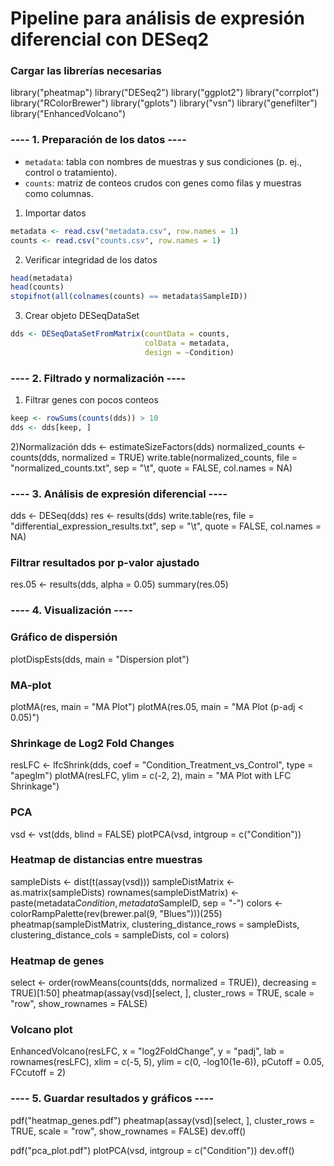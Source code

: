 # Pipeline para análisis de expresión diferencial con DESeq2

### Cargar las librerías necesarias
library("pheatmap")
library("DESeq2")
library("ggplot2")
library("corrplot")
library("RColorBrewer")
library("gplots")
library("vsn")
library("genefilter")
library("EnhancedVolcano")

###  ---- 1. Preparación de los datos ---- #
- `metadata`: tabla con nombres de muestras y sus condiciones (p. ej., control o tratamiento).
- `counts`: matriz de conteos crudos con genes como filas y muestras como columnas.

1) Importar datos
```R
metadata <- read.csv("metadata.csv", row.names = 1)
counts <- read.csv("counts.csv", row.names = 1)
```
2) Verificar integridad de los datos
```R
head(metadata)
head(counts)
stopifnot(all(colnames(counts) == metadata$SampleID))
```

3) Crear objeto DESeqDataSet
```R
dds <- DESeqDataSetFromMatrix(countData = counts, 
                              colData = metadata, 
                              design = ~Condition)
```

### ---- 2. Filtrado y normalización ---- #

1) Filtrar genes con pocos conteos
```R
keep <- rowSums(counts(dds)) > 10
dds <- dds[keep, ]
```

 2)Normalización
dds <- estimateSizeFactors(dds)
normalized_counts <- counts(dds, normalized = TRUE)
write.table(normalized_counts, file = "normalized_counts.txt", sep = "\t", quote = FALSE, col.names = NA)

### ---- 3. Análisis de expresión diferencial ---- #
dds <- DESeq(dds)
res <- results(dds)
write.table(res, file = "differential_expression_results.txt", sep = "\t", quote = FALSE, col.names = NA)

### Filtrar resultados por p-valor ajustado
res.05 <- results(dds, alpha = 0.05)
summary(res.05)

### ---- 4. Visualización ---- #
### Gráfico de dispersión
plotDispEsts(dds, main = "Dispersion plot")

### MA-plot
plotMA(res, main = "MA Plot")
plotMA(res.05, main = "MA Plot (p-adj < 0.05)")

### Shrinkage de Log2 Fold Changes
resLFC <- lfcShrink(dds, coef = "Condition_Treatment_vs_Control", type = "apeglm")
plotMA(resLFC, ylim = c(-2, 2), main = "MA Plot with LFC Shrinkage")

### PCA
vsd <- vst(dds, blind = FALSE)
plotPCA(vsd, intgroup = c("Condition"))

### Heatmap de distancias entre muestras
sampleDists <- dist(t(assay(vsd)))
sampleDistMatrix <- as.matrix(sampleDists)
rownames(sampleDistMatrix) <- paste(metadata$Condition, metadata$SampleID, sep = "-")
colors <- colorRampPalette(rev(brewer.pal(9, "Blues")))(255)
pheatmap(sampleDistMatrix, clustering_distance_rows = sampleDists,
         clustering_distance_cols = sampleDists, col = colors)

### Heatmap de genes
select <- order(rowMeans(counts(dds, normalized = TRUE)), decreasing = TRUE)[1:50]
pheatmap(assay(vsd)[select, ], cluster_rows = TRUE, scale = "row", show_rownames = FALSE)

### Volcano plot
EnhancedVolcano(resLFC,
                x = "log2FoldChange",
                y = "padj",
                lab = rownames(resLFC),
                xlim = c(-5, 5),
                ylim = c(0, -log10(1e-6)),
                pCutoff = 0.05,
                FCcutoff = 2)

### ---- 5. Guardar resultados y gráficos ---- #
pdf("heatmap_genes.pdf")
pheatmap(assay(vsd)[select, ], cluster_rows = TRUE, scale = "row", show_rownames = FALSE)
dev.off()

pdf("pca_plot.pdf")
plotPCA(vsd, intgroup = c("Condition"))
dev.off()
